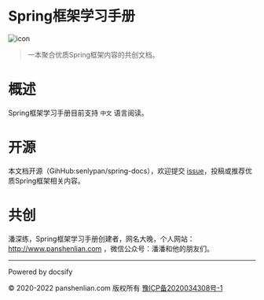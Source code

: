 # Spring框架学习手册

![icon](http://spring.panshenlian.com/_media/icon200.png)

> 一本聚合优质Spring框架内容的共创文档。

# 概述

Spring框架学习手册目前支持 `中文` 语言阅读。

# 开源

本文档开源（GihHub:senlypan/spring-docs），欢迎提交 [issue](https://github.com/senlypan/spring-docs/issues)，投稿或推荐优质Spring框架相关内容。

# 共创

潘深练，Spring框架学习手册创建者，网名大晚，个人网站：http://www.panshenlian.com ，微信公众号：潘潘和他的朋友们。

***
Powered by docsify

© 2020-2022 panshenlian.com 版权所有  [豫ICP备2020034308号-1](https://beian.miit.gov.cn/)